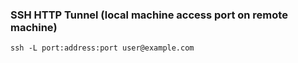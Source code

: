 ### SSH HTTP Tunnel (local machine access port on remote machine)
`ssh -L port:address:port user@example.com`

